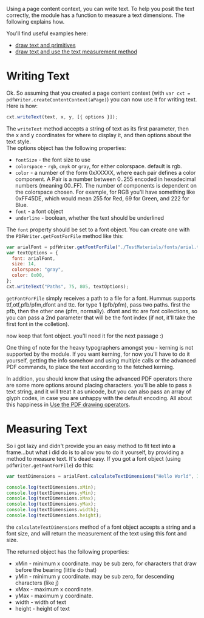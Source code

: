 Using a page content context, you can write text. To help you posit the text correctly, the module has a function to measure a text dimensions. The following explains how.

You'll find useful examples here:

- [draw text and primitives](../tests/HighLevelContentContext.js)
- [draw text and use the text measurement method](../tests/TextMeasurementsTest.js)

# Writing Text

Ok. So assuming that you created a page content context (with `var cxt = pdfWriter.createContentContext(aPage)`) you can now use it for writing text. Here is how:

```javascript
cxt.writeText(text, x, y, [{ options }]);
```

The `writeText` method accepts a string of text as its first parameter, then the x and y coordinates for where to display it, and then options about the text style.  
The options object has the following properties:

- `fontSize` - the font size to use
- `colorspace` - `rgb`, `cmyk` or `gray`, for either colorspace. default is rgb.
- `color` - a number of the form 0xXXXXX, where each pair defines a color component. A Pair is a number between 0..255 encoded in hexadecimal numbers (meaning 00..FF). The number of components is dependent on the colorspace chosen. For example, for RGB you'll have something like 0xFF45DE, which would mean 255 for Red, 69 for Green, and 222 for Blue.
- `font` - a font object
- `underline` - boolean, whether the text should be underlined

The `font` property should be set to a font object. You can create one with the `PDFWriter.getFontForFile` method like this:

```javascript
var arialFont = pdfWriter.getFontForFile("./TestMaterials/fonts/arial.ttf");
var textOptions = {
  font: arialFont,
  size: 14,
  colorspace: "gray",
  color: 0x00,
};
cxt.writeText("Paths", 75, 805, textOptions);
```

`getFontForFile` simply receives a path to a file for a font. Hummus supports ttf,otf,pfb/pfm,dfont and ttc.
for type 1 (pfb/pfm), pass two paths. first the pfb, then the other one (pfm, normally).
dfont and ttc are font collections, so you can pass a 2nd parameter that will be the font index (if not, it'll take the first font in the colletion).

now keep that font object. you'll need it for the next passage :)

One thing of note for the heavy typographers amongst you - kerning is not supported by the module. If you want kerning, for now you'll have to do it yourself, getting the info somehow and using multiple calls or the advanced PDF commands, to place the text according to the fetched kerning.

In addition, you should know that using the advanced PDF operators there are some more options around placing characters. you'll be able to pass a text string, and it will treat it as unicode, but you can also pass an array of glyph codes, in case you are unhappy with the default encoding. All about this happiness in [Use the PDF drawing operators](./Use-the-pdf-drawing-operators.md).

# Measuring Text

So i got lazy and didn't provide you an easy method to fit text into a frame...but what i did do is to allow you to do it yourself, by providing a method to measure text. It's dead easy. If you got a font object (using `pdfWriter.getFontForFile`) do this:

```javascript
var textDimensions = arialFont.calculateTextDimensions("Hello World", 14);

console.log(textDimensions.xMin);
console.log(textDimensions.yMin);
console.log(textDimensions.xMax);
console.log(textDimensions.yMax);
console.log(textDimensions.width);
console.log(textDimensions.height);
```

the `calculateTextDimensions` method of a font object accepts a string and a font size, and will return the measurement of the text using this font and size.

The returned object has the following properties:

- xMin - minimum x coordinate. may be sub zero, for characters that draw before the bearing (little do that)
- yMin - minimum y coordinate. may be sub zero, for descending characters (like j)
- xMax - maximum x coordinate.
- yMax - maximum y coordinate.
- width - width of text
- height - height of text
